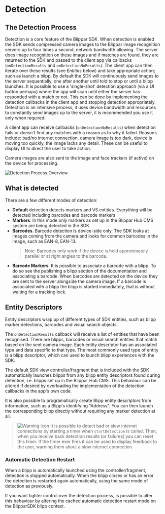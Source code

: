 # Detection

## The Detection Process

Detection is a core feature of the Blippar SDK. When detection is enabled the SDK sends compressed camera images to the Blippar image recognition servers up to four times a second, network bandwidth allowing. The server does image recognition on these images and if matches are found, they are returned to the SDK and passed to the client app via callbacks (`onDetectionResults` and `onDetectionNoResults`). The client app can then iterate over these results (see _Entities_ below) and take appropriate action; such as launch a blipp. By default the SDK will continuously send images to the server sequentially, one after another until told to stop or until a blipp launches. It is possible to use a 'single-shot' detection approach (via a UI button perhaps) where the app will scan until either the server has responded with a match or not. This can be done by implementing the detection callbacks in the client app and stopping detection appropriately. Detection is an intensive process, it uses device bandwidth and resources to constantly send images up to the server, it is recommended you use it only when required.

A client app can receive callbacks (`onDetectionNoResults`) when detection fails or doesn't find any matches with a reason as to why it failed. Reasons include: bad/no internet connection, camera image is too dark, device is moving too quickly, the image lacks any detail. These can be useful to display UI to direct the user to take action.

Camera images are also sent to the image and face trackers (if active) on the device for processing.

![Detection Process Overview](https://blippar-devportal-dev.s3.amazonaws.com/media/uploads/detection-process.png)

## What is detected

There are a few different modes of detection:

* **Default** detection detects markers and VS entities. Everything will be detected including barcodes and barcode markers
* **Markers**. In this mode only markers as set up in the Blippar Hub CMS system are being detected in the SDK.
* **Barcodes**. Barcode detection is device-side only. The SDK looks at images coming from the camera and looks for common barcodes in the image, such as EAN-8, EAN-13.
    >Note: Barcodes only work if the device is held approximately parallel or at right angles to the barcode.
* **Barcode Markers**. It is possible to associate a barcode with a blipp. To do so see the publishing a blipp section of the documentation and associating a barcode. When barcodes are detected on the device they are sent to the server alongside the camera image. If a barcode is associated with a blipp the blipp is started immediately, that is without waiting for a tracking lock.

## Entity Descriptors

Entity descriptors wrap up of different types of SDK entities, such as blipp marker detections, barcodes and visual search objects.

The `onDetectionResults` callback will receive a list of entities that have been recognised. There are blipps, barcodes or visual search entities that match based on the sent camera image. Each entity descriptor has an associated type and data specific to that type. The most commonly used type of entity is a blipp descriptor, which can used to launch blipp experiences with the SDK.

The default SDK view controller/fragment that is included with the SDK automatically launches blipps from any blipp entity descriptors found during detection, i.e. blipps set up in the Blippar Hub CMS. This behaviour can be altered if desired by overloading the implementation of the detection callbacks in the app's own code.

It is also possible to programatically create Blipp entity descriptors from information, such as a Blipp's identifying "Address".  You can then launch the corresponding blipp directly without requiring any marker detection at all.

>![Warning Icon](https://blippar-devportal-dev.s3.amazonaws.com/media/uploads/lightbulb.png) It is possible to detect bad or slow internet connections by starting a timer when `startDetection` is called. Then, when you receive back detection results (or failures) you can reset this timer. If the timer ever fires it can be used to display feedback to the user, warning them about a slow internet connection.

### Automatic Detection Restart

When a blipp is automatically launched using the controller/fragment, detection is stopped automatically. When the blipp closes or has an error the detection is restarted again automatically, using the same mode of detection as previously.

If you want tighter control over the detection process, is possible to alter this behaviour by altering the cached automatic detection restart mode on the BlipparSDK blipp context.
